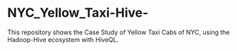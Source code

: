 # NYC_Yellow_Taxi-Hive-
This repository shows the Case Study of Yellow Taxi Cabs of NYC, using the Hadoop-Hive ecosystem with HiveQL.
